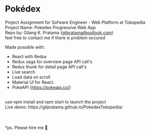 # Pokédex

Project Assignment for Sofware Engineer - Web Platform at Tokopedia
<br> Project Name: Pokedex Progressive Web App
<br> Repo by: Gilang K. Pratama (gilpratama@outlook.com)
<br> feel free to contact me if there is problem occured

Made possible with:

- React with Redux
- Redux saga for overview page API call's
- Redux thunk for detail page API call's
- Live search
- Load data on scroll
- Material UI for React.
- PokeAPI (https://pokeapi.co/)

<br>
use npm install and npm start to launch the project
<br>
Live demo: https://gilpratama.github.io/PokedexTokopedia/
<br>
<br>
<br>
<br>
*ps. Please hire me 🥺
